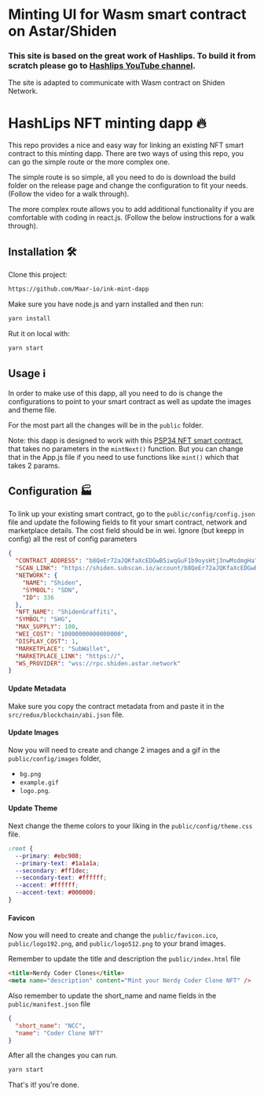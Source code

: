 # Minting UI for Wasm smart contract on Astar/Shiden

### This site is based on the great work of Hashlips. To build it from scratch please go to [Hashlips YouTube channel](https://www.youtube.com/channel/UC1LV4_VQGBJHTJjEWUmy8nA).
The site is adapted to communicate with Wasm contract on Shiden Network.

# HashLips NFT minting dapp 🔥


This repo provides a nice and easy way for linking an existing NFT smart contract to this minting dapp. There are two ways of using this repo, you can go the simple route or the more complex one.

The simple route is so simple, all you need to do is download the build folder on the release page and change the configuration to fit your needs. (Follow the video for a walk through).

The more complex route allows you to add additional functionality if you are comfortable with coding in react.js. (Follow the below instructions for a walk through).

## Installation 🛠️

Clone this project:

```sh
https://github.com/Maar-io/ink-mint-dapp
```

Make sure you have node.js and yarn installed and then run:

```sh
yarn install
```

Rut it on local with:
```sh
yarn start
```
## Usage ℹ️

In order to make use of this dapp, all you need to do is change the configurations to point to your smart contract as well as update the images and theme file.

For the most part all the changes will be in the `public` folder.


Note: this dapp is designed to work with this [PSP34 NFT smart contract](https://github.com/swanky-dapps/nft), that takes no parameters in the `mintNext()` function. But you can change that in the App.js file if you need to use functions like `mint()` which that takes 2 params.

## Configuration :factory:
To link up your existing smart contract, go to the `public/config/config.json` file and update the following fields to fit your smart contract, network and marketplace details. The cost field should be in wei.
Ignore (but keepp in config) all the rest of config parameters

```json
{
  "CONTRACT_ADDRESS": "b8QeEr72aJQKfaXcEDGwB5iwqGuF1b9oysHtj3nwMsdmgHa",
  "SCAN_LINK": "https://shiden.subscan.io/account/b8QeEr72aJQKfaXcEDGwB5iwqGuF1b9oysHtj3nwMsdmgHa",
  "NETWORK": {
    "NAME": "Shiden",
    "SYMBOL": "SDN",
    "ID": 336
  },
  "NFT_NAME": "ShidenGraffiti",
  "SYMBOL": "SHG",
  "MAX_SUPPLY": 100,
  "WEI_COST": "10000000000000000",
  "DISPLAY_COST": 1,
  "MARKETPLACE": "SubWallet",
  "MARKETPLACE_LINK": "https://",
  "WS_PROVIDER": "wss://rpc.shiden.astar.network"
}
```
#### Update Metadata
Make sure you copy the contract metadata from and paste it in the `src/redux/blockchain/abi.json` file.

#### Update Images
Now you will need to create and change 2 images and a gif in the `public/config/images` folder, 
* `bg.png`
* `example.gif`
* `logo.png`.

#### Update Theme
Next change the theme colors to your liking in the `public/config/theme.css` file.

```css
:root {
  --primary: #ebc908;
  --primary-text: #1a1a1a;
  --secondary: #ff1dec;
  --secondary-text: #ffffff;
  --accent: #ffffff;
  --accent-text: #000000;
}
```

#### Favicon
Now you will need to create and change the `public/favicon.ico`, `public/logo192.png`, and
`public/logo512.png` to your brand images.

Remember to update the title and description the `public/index.html` file

```html
<title>Nerdy Coder Clones</title>
<meta name="description" content="Mint your Nerdy Coder Clone NFT" />
```

Also remember to update the short_name and name fields in the `public/manifest.json` file

```json
{
  "short_name": "NCC",
  "name": "Coder Clone NFT"
}
```

After all the changes you can run.

```sh
yarn start
```


That's it! you're done.
